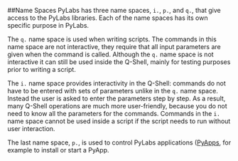 [pyapps]: /pylabsdoc/#/PyLabs50/PyLabsApp


##Name Spaces
PyLabs has three name spaces, `i.`, `p.`, and `q.`, that give access to the PyLabs libraries. Each of the name spaces has its own specific purpose in PyLabs.

The `q.` name space is used when writing scripts. The commands in this name space are not interactive, they require that all input parameters are given when the command is called. Although the `q.` name space
is not interactive it can still be used inside the Q-Shell, mainly for testing purposes prior to writing a script.

The `i.` name space provides interactivity in the Q-Shell: commands do not have to be entered with sets of parameters unlike in the `q.` name space. Instead the user is asked to enter the parameters step by step. 
As a result, many Q-Shell operations are much more user-friendly, because you do not need to know all the parameters for the commands. Commands in the `i.` name space cannot be used inside a script if the script needs to run without user interaction.

The last name space, `p.`, is used to control PyLabs applications ([PyApps][pyapps], for example to install or start a PyApp.